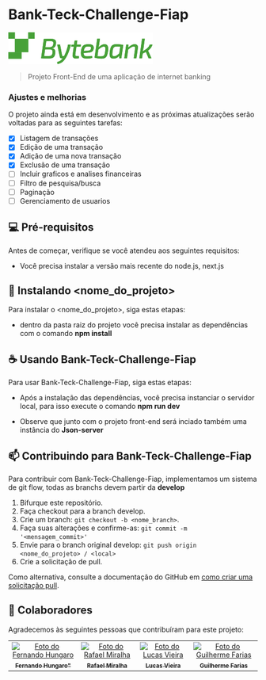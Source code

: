 # Bank-Teck-Challenge-Fiap

<img src="src/assets/logo.svg" alt="Exemplo imagem">

> Projeto Front-End de uma aplicação de internet banking

### Ajustes e melhorias

O projeto ainda está em desenvolvimento e as próximas atualizações serão voltadas para as seguintes tarefas:

- [x] Listagem de transações
- [x] Edição de uma transação
- [x] Adição de uma nova transação
- [x] Exclusão de uma transação
- [ ] Incluir graficos e analises financeiras
- [ ] Filtro de pesquisa/busca
- [ ] Paginação
- [ ] Gerenciamento de usuarios

## 💻 Pré-requisitos

Antes de começar, verifique se você atendeu aos seguintes requisitos:

- Você precisa instalar a versão mais recente do node.js, next.js

## 🚀 Instalando <nome_do_projeto>

Para instalar o <nome_do_projeto>, siga estas etapas:

- dentro da pasta raiz do projeto você precisa instalar as dependências com o comando <b>npm install</b>

## ☕ Usando Bank-Teck-Challenge-Fiap

Para usar Bank-Teck-Challenge-Fiap, siga estas etapas:

- Após a instalação das dependências, você precisa instanciar o servidor local, para isso execute o comando <b>npm run dev</b>

- Observe que junto com o projeto front-end será inciado também uma instância do <b>Json-server</b>


## 📫 Contribuindo para Bank-Teck-Challenge-Fiap

Para contribuir com Bank-Teck-Challenge-Fiap, implementamos um sistema de git flow, todas as branchs devem partir da <b>develop</b>

1. Bifurque este repositório.
2. Faça checkout para a branch develop.
3. Crie um branch: `git checkout -b <nome_branch>`.
4. Faça suas alterações e confirme-as: `git commit -m '<mensagem_commit>'`
5. Envie para o branch original develop: `git push origin <nome_do_projeto> / <local>`
6. Crie a solicitação de pull.

Como alternativa, consulte a documentação do GitHub em [como criar uma solicitação pull](https://help.github.com/en/github/collaborating-with-issues-and-pull-requests/creating-a-pull-request).

## 🤝 Colaboradores

Agradecemos às seguintes pessoas que contribuíram para este projeto:

<table>
  <tr>
    <td align="center">
      <a href="#" title="Fernando Hungaro">
        <img src="https://avatars.githubusercontent.com/u/142272179?v=4" width="100px;" alt="Foto do Fernando Hungaro" alt="Foto do Fernando Hungaro"/><br>
        <sub>
          <b>Fernando Hungaro"</b>
        </sub>
      </a>
    </td>
    <td align="center">
      <a href="#" title="Rafael Miralha">
        <img src="https://avatars.githubusercontent.com/u/99886434?s=400&u=f0ed1e8411421c6e0c8874cbbe44a9383ad01a69&v=4" width="100px;" alt="Foto do Rafael Miralha"/><br>
        <sub>
          <b>Rafael Miralha</b>
        </sub>
      </a>
    </td>
    <td align="center">
      <a href="#" title="Lucas Vieira">
        <img src="https://avatars.githubusercontent.com/u/38146739?v=4" width="100px;" alt="Foto do Lucas Vieira"/><br>
        <sub>
          <b>Lucas Vieira</b>
        </sub>
      </a>
    </td>
    <td align="center">
      <a href="#" title="Guilherme Farias">
        <img src="https://avatars.githubusercontent.com/u/37490430?v=4" width="100px;" alt="Foto do Guilherme Farias"/><br>
        <sub>
          <b>Guilherme Farias</b>
        </sub>
      </a>
    </td>
  </tr>
</table>
